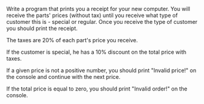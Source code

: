 Write a program that prints you a receipt for your new computer. You will receive the parts' prices (without tax) until you receive what type of customer this is - special or regular. Once you receive the type of customer you should print the receipt.  

The taxes are 20% of each part's price you receive.   

If the customer is special, he has a 10% discount on the total price with taxes.  

If a given price is not a positive number, you should print "Invalid price!" on the console and continue with the next price.  

If the total price is equal to zero, you should print "Invalid order!" on the console.
